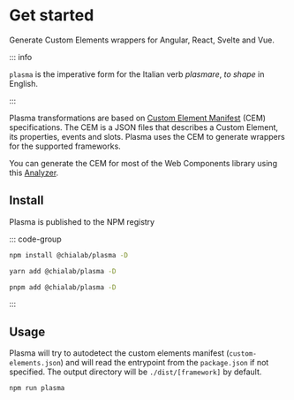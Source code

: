 # Get started

Generate Custom Elements wrappers for Angular, React, Svelte and Vue.

::: info

`plasma` is the imperative form for the Italian verb _plasmare_, _to shape_ in English.

:::

Plasma transformations are based on [Custom Element Manifest](https://github.com/webcomponents/custom-elements-manifest) (CEM) specifications. The CEM is a JSON files that describes a Custom Element, its properties, events and slots. Plasma uses the CEM to generate wrappers for the supported frameworks.

You can generate the CEM for most of the Web Components library using this [Analyzer](https://github.com/open-wc/custom-elements-manifest/tree/master/packages/analyzer).

## Install

Plasma is published to the NPM registry

::: code-group

```bash [npm]
npm install @chialab/plasma -D
```

```bash [yarn]
yarn add @chialab/plasma -D
```

```bash [pnpm]
pnpm add @chialab/plasma -D
```

:::

## Usage

Plasma will try to autodetect the custom elements manifest (`custom-elements.json`) and will read the entrypoint from the `package.json` if not specified. The output directory will be `./dist/[framework]` by default.

```
npm run plasma
```
